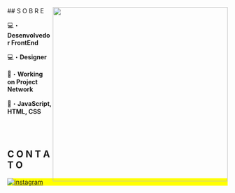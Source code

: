 <img align="right" height="400em" filter="grayscale(1)" src="https://media.discordapp.net/attachments/1064894230503358595/1114680424866779215/avatar.png?width=531&height=531"/>
## S O B R E

💻・**Desenvolvedor FrontEnd**

💻・**Designer**

💼・**Working on Project Network**

💬・**JavaScript, HTML, CSS**

<!--

<br><br>

## 🛠 &nbsp;Tech Stack

![JavaScript](https://img.shields.io/badge/-JavaScript-05122A?style=flat&logo=javascript)&nbsp;
![HTML](https://img.shields.io/badge/-HTML-05122A?style=flat&logo=HTML5)&nbsp;
![CSS](https://img.shields.io/badge/-CSS-05122A?style=flat&logo=CSS3&logoColor=1572B6)&nbsp;
![Git](https://img.shields.io/badge/-Git-05122A?style=flat&logo=git)&nbsp;
![GitHub](https://img.shields.io/badge/-GitHub-05122A?style=flat&logo=github)&nbsp;
![Visual Studio Code](https://img.shields.io/badge/-Visual%20Studio%20Code-05122A?style=flat&logo=visual-studio-code&logoColor=007ACC)&nbsp;

<br><br>

## ⚙️ &nbsp;GitHub Analytics

<p align="left">
<img width="530em" src="https://github-readme-stats.vercel.app/api?username=maykbrito&show_icons=true&theme=vision-friendly-dark" alt="maykbrito's stats"/>
<img width="530em" src="https://github-readme-stats.vercel.app/api/top-langs/?username=maykbrito&layout=compact&theme=vision-friendly-dark" alt="maykbrito's most languages"/>
</p>
-->

<br><br>

## C O N T A T O

<p align="left" style="background:yellow">
<a href="https://www.instagram.com/eduardo__lazarotto/" target="_blank">
 <img align="center" src="https://img.shields.io/badge/-eduzin-05122A?style=flat&logo=instagram" alt="instagram"/>
</a>
</p>
